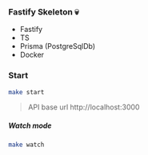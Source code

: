 ### Fastify Skeleton 💀
* Fastify
* TS
* Prisma (PostgreSqlDb)
* Docker


### Start

```bash
make start
```

> API base url http://localhost:3000

##### Watch mode 
```bash
make watch
```


